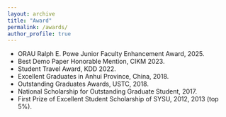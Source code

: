 ```yaml
---
layout: archive
title: "Award"
permalink: /awards/
author_profile: true
---
```


<ul>
<li> ORAU Ralph E. Powe Junior Faculty Enhancement Award, 2025. <br /></li>
<li> Best Demo Paper Honorable Mention, CIKM 2023. <br /></li>
<li> Student Travel Award, KDD 2022. <br /></li>
<li> Excellent Graduates in Anhui Province, China, 2018. <br /></li>
<li> Outstanding Graduates Awards, USTC, 2018. <br /></li>
<li> National Scholarship for Outstanding Graduate Student, 2017. <br /></li>
<li> First Prize of Excellent Student Scholarship of SYSU, 2012, 2013 (top 5%). <br /></li>
</ul>